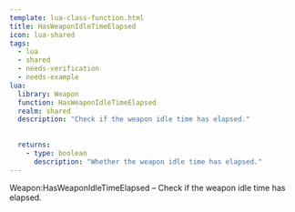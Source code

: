 ```yaml
---
template: lua-class-function.html
title: HasWeaponIdleTimeElapsed
icon: lua-shared
tags:
  - lua
  - shared
  - needs-verification
  - needs-example
lua:
  library: Weapon
  function: HasWeaponIdleTimeElapsed
  realm: shared
  description: "Check if the weapon idle time has elapsed."
  
  
  returns:
    - type: boolean
      description: "Whether the weapon idle time has elapsed."
---
```


<div class="lua__search__keywords">
Weapon:HasWeaponIdleTimeElapsed &#x2013; Check if the weapon idle time has elapsed.
</div>
